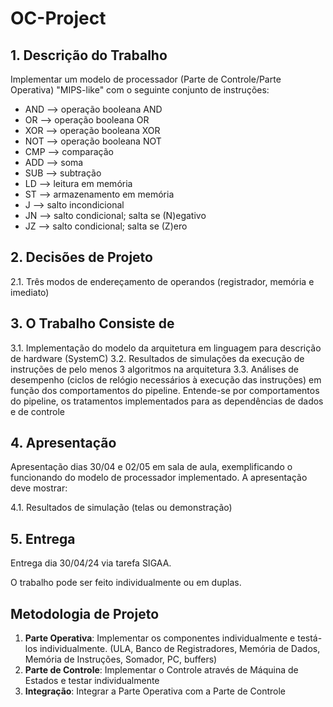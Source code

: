 # OC-Project

## 1. Descrição do Trabalho

Implementar um modelo de processador (Parte de Controle/Parte Operativa) "MIPS-like" com o seguinte conjunto de instruções:

- AND —> operação booleana AND
- OR —> operação booleana OR
- XOR —> operação booleana XOR
- NOT —> operação booleana NOT
- CMP —> comparação
- ADD —> soma
- SUB —> subtração
- LD —> leitura em memória
- ST —> armazenamento em memória
- J —> salto incondicional
- JN —> salto condicional; salta se (N)egativo
- JZ —> salto condicional; salta se (Z)ero

## 2. Decisões de Projeto

2.1. Três modos de endereçamento de operandos (registrador, memória e imediato)

## 3. O Trabalho Consiste de

3.1. Implementação do modelo da arquitetura em linguagem para descrição de hardware (SystemC)
3.2. Resultados de simulações da execução de instruções de pelo menos 3 algoritmos na arquitetura
3.3. Análises de desempenho (ciclos de relógio necessários à execução das instruções) em função dos comportamentos do pipeline. Entende-se por comportamentos do pipeline, os tratamentos implementados para as dependências de dados e de controle

## 4. Apresentação

Apresentação dias 30/04 e 02/05 em sala de aula, exemplificando o funcionando do modelo de processador implementado. A apresentação deve mostrar:

4.1. Resultados de simulação (telas ou demonstração)

## 5. Entrega

Entrega dia 30/04/24 via tarefa SIGAA.

O trabalho pode ser feito individualmente ou em duplas.

## Metodologia de Projeto

1. **Parte Operativa**: Implementar os componentes individualmente e testá-los individualmente. (ULA, Banco de Registradores, Memória de Dados, Memória de Instruções, Somador, PC, buffers)
2. **Parte de Controle**: Implementar o Controle através de Máquina de Estados e testar individualmente
3. **Integração**: Integrar a Parte Operativa com a Parte de Controle
